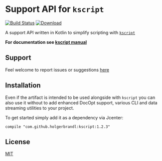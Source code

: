 Support API for `kscript`
=========================


[![Build Status](https://travis-ci.org/holgerbrandl/kscript-support-api.svg?branch=master)](https://travis-ci.org/holgerbrandl/kscript-support-api) [ ![Download](https://api.bintray.com/packages/holgerbrandl/github/kscript/images/download.svg) ](https://bintray.com/holgerbrandl/github/kscript/_latestVersion)[](https://bintray.com/)




A support API written in Kotlin to simplify scripting with [`kscript`](https://github.com/holgerbrandl/kscript)

 
**For documentation see [kscript manual](https://github.com/holgerbrandl/kscript#support-api)**


Support
-------


Feel welcome to report issues or suggestions [here](https://github.com/holgerbrandl/kscript/issues)


Installation
------------

Even if the artifact is intended to be used alongside with `kscript` you can also use it without to add enhanced DocOpt support, various CLI and data streaming utilities to your project.

To get started simply add it as a dependency via Jcenter:
```
compile "com.github.holgerbrandl:kscript:1.2.3"
```


License
-------

[MIT](LICENSE)
